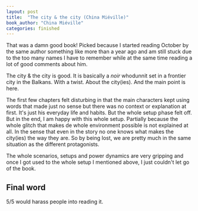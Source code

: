 ```yaml
---
layout: post
title:  "The city & the city (China Miéville)"
book_author: "China Miéville"
categories: finished
---
```


That was a damn good book! Picked because I started reading October by the same author something like more than a year ago and am still stuck due to the too many names I have to remember while at the same time reading a lot of good comments about him.

The city & the city is good. It is basically a *noir* whodunnit set in a frontier city in the Balkans. With a twist. About the city(ies). And the main point is here.

The first few chapters felt disturbing in that the main characters kept using words that made just no sense but there was no context or explanation at first. It's just his everyday life and habits. But the whole setup phase felt off. But in the end, I am happy with this whole setup. Partially because the whole glitch that makes de whole environment possible is not explained at all. In the sense that even in the story no one knows what makes the city(ies) the way they are. So by being lost, we are pretty much in the same situation as the different protagonists.

The whole scenarios, setups and power dynamics are very gripping and once I got used to the whole setup I mentioned above, I just couldn't let go of the book.

## Final word

5/5 would harass people into reading it.